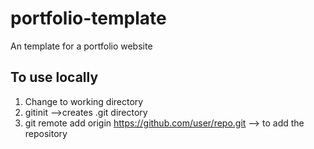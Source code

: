 # portfolio-template
An template for a portfolio website


## To use locally
1. Change to working directory
2. gitinit  -->creates .git directory
3. git remote add origin https://github.com/user/repo.git --> to add the repository
